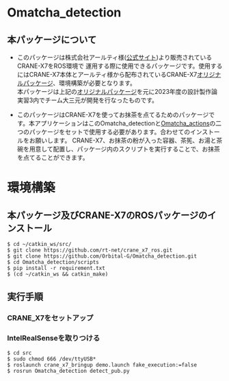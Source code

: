 # Omatcha_detection
## 本パッケージについて
- このパッケージは株式会社アールティ様([公式サイト](https://rt-net.jp/))より販売されているCRANE-X7をROS環境で
運用する際に使用できるパッケージです。使用するにはCRANE-X7本体とアールティ様から配布されているCRANE-X7[オリジナルパッケージ](https://github.com/rt-net/crane_x7_ros)、環境構築が必要となります。  
本パッケージは上記の[オリジナルパッケージ](https://github.com/rt-net/crane_x7_ros)を元に2023年度の設計製作論実習3内でチーム大三元が開発を行なったものです。  

- このパッケージはCRANE-X7を使ってお抹茶を点てるためのパッケージです。本アプリケーションはこのOmatcha_detectionと[Omatcha_actions](https://github.com/Orbital-G/Omatcha_actions)の二つのパッケージをセットで使用する必要があります。合わせてのインストールをお願いします。
CRANE-X7、お抹茶の粉が入った容器、茶筅、お湯と茶碗を用意して配置し、パッケージ内のスクリプトを実行することで、お抹茶を点てることができます。

# 環境構築

## 本パッケージ及びCRANE-X7のROSパッケージのインストール
```
$ cd ~/catkin_ws/src/ 
$ git clone https://github.com/rt-net/crane_x7_ros.git
$ git clone https://github.com/Orbital-G/Omatcha_detection.git
$ cd Omatcha_detection/scripts
$ pip install -r requirement.txt
$ (cd ~/catkin_ws && catkin_make)
```

## 実行手順
### CRANE_X7をセットアップ

### IntelRealSenseを取りつける

```
$ cd src
$ sudo chmod 666 /dev/ttyUSB*
$ roslaunch crane_x7_bringup demo.launch fake_execution:=false
$ rosrun Omatcha_detection detect_pub.py
```

